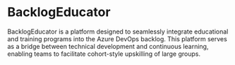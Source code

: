 # BacklogEducator
BacklogEducator is a platform designed to seamlessly integrate educational and training programs into the Azure DevOps backlog. This platform serves as a bridge between technical development and continuous learning, enabling teams to facilitate cohort-style upskilling of large groups.
